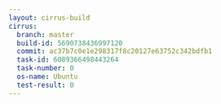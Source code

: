 ```yaml
---
layout: cirrus-build
cirrus:
  branch: master
  build-id: 5690738436997120
  commit: ac37b7c0e1e298317f8c20127e63752c342bdfb1
  task-id: 6089366498443264
  task-number: 0
  os-name: Ubuntu
  test-result: 0
---
```

